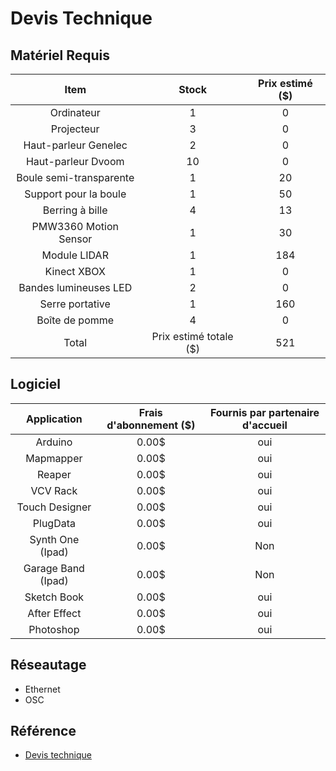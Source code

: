 # Devis Technique

## Matériel Requis
| Item                    | Stock    | Prix estimé ($) |
| :----------------------:| :------: |  :-----------:  |
| Ordinateur              |  1       |  0              |
| Projecteur              |  3       |  0              |
| Haut-parleur Genelec    |  2       |  0              |
| Haut-parleur Dvoom      |  10      |  0              |
| Boule semi-transparente |  1       |  20             |
| Support pour la boule   |  1       |  50             |
| Berring à bille         |  4       |  13             |
| PMW3360 Motion Sensor   |  1       |  30             |
| Module LIDAR            |  1       |  184            |
| Kinect XBOX             |  1       |  0              |
| Bandes lumineuses LED   |  2       |  0              |
| Serre portative         |  1       |  160            |
| Boîte de pomme          |  4       |  0              |
|  Total       | Prix estimé totale ($)  |  521        |


## Logiciel
| Application              |  Frais d'abonnement  ($)  |  Fournis par partenaire d'accueil  |
|  :--------------------:  |  :---------------------:  |  :-------------------------------: |
|  Arduino                 |  0.00$                    |  oui  |
|  Mapmapper               |  0.00$                    |  oui  |
|  Reaper                  |  0.00$                    |  oui  |
|  VCV Rack                |  0.00$                    |  oui  |
|  Touch Designer          |  0.00$                    |  oui  |
|  PlugData                |  0.00$                    |  oui  |
|  Synth One (Ipad)        |  0.00$                    |  Non  |
|  Garage Band (Ipad)      |  0.00$                    |  Non  |
|  Sketch Book             |  0.00$                    |  oui  |
|  After Effect            |  0.00$                    |  oui  |
|  Photoshop               |  0.00$                    |  oui  |



## Réseautage
-  Ethernet
-  OSC



## Référence

* [Devis technique](https://tim-montmorency.com/582523-gestion/#/contenus/3_planification/50_devis_technique/)
